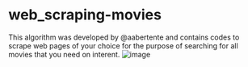 # web_scraping-movies
This algorithm was developed by @aabertente and contains codes to scrape web pages of your choice for the purpose of searching for all movies that you need on interent.
![image](https://user-images.githubusercontent.com/62211924/162870724-e8c6b46e-6c4f-4bc1-a303-376894f8f76e.png)

